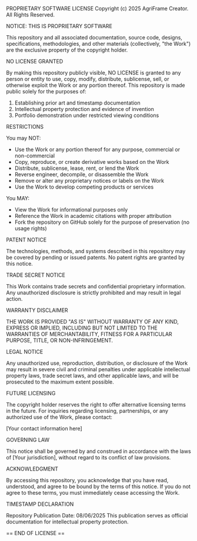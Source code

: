 PROPRIETARY SOFTWARE LICENSE
Copyright (c) 2025 AgriFrame Creator. All Rights Reserved.

NOTICE: THIS IS PROPRIETARY SOFTWARE

This repository and all associated documentation, source code, designs, specifications,
methodologies, and other materials (collectively, "the Work") are the exclusive 
property of the copyright holder.

NO LICENSE GRANTED

By making this repository publicly visible, NO LICENSE is granted to any person or 
entity to use, copy, modify, distribute, sublicense, sell, or otherwise exploit the 
Work or any portion thereof. This repository is made public solely for the purposes of:

1. Establishing prior art and timestamp documentation
2. Intellectual property protection and evidence of invention
3. Portfolio demonstration under restricted viewing conditions

RESTRICTIONS

You may NOT:
- Use the Work or any portion thereof for any purpose, commercial or non-commercial
- Copy, reproduce, or create derivative works based on the Work
- Distribute, sublicense, lease, rent, or lend the Work
- Reverse engineer, decompile, or disassemble the Work
- Remove or alter any proprietary notices or labels on the Work
- Use the Work to develop competing products or services

You MAY:
- View the Work for informational purposes only
- Reference the Work in academic citations with proper attribution
- Fork the repository on GitHub solely for the purpose of preservation (no usage rights)

PATENT NOTICE

The technologies, methods, and systems described in this repository may be covered
by pending or issued patents. No patent rights are granted by this notice.

TRADE SECRET NOTICE

This Work contains trade secrets and confidential proprietary information. Any
unauthorized disclosure is strictly prohibited and may result in legal action.

WARRANTY DISCLAIMER

THE WORK IS PROVIDED "AS IS" WITHOUT WARRANTY OF ANY KIND, EXPRESS OR IMPLIED,
INCLUDING BUT NOT LIMITED TO THE WARRANTIES OF MERCHANTABILITY, FITNESS FOR A
PARTICULAR PURPOSE, TITLE, OR NON-INFRINGEMENT.

LEGAL NOTICE

Any unauthorized use, reproduction, distribution, or disclosure of the Work may
result in severe civil and criminal penalties under applicable intellectual property
laws, trade secret laws, and other applicable laws, and will be prosecuted to the
maximum extent possible.

FUTURE LICENSING

The copyright holder reserves the right to offer alternative licensing terms in the
future. For inquiries regarding licensing, partnerships, or any authorized use of
the Work, please contact:

[Your contact information here]

GOVERNING LAW

This notice shall be governed by and construed in accordance with the laws of
[Your jurisdiction], without regard to its conflict of law provisions.

ACKNOWLEDGMENT

By accessing this repository, you acknowledge that you have read, understood, and
agree to be bound by the terms of this notice. If you do not agree to these terms,
you must immediately cease accessing the Work.

TIMESTAMP DECLARATION

Repository Publication Date: 08/06/2025
This publication serves as official documentation for intellectual property protection.

== END OF LICENSE ==
